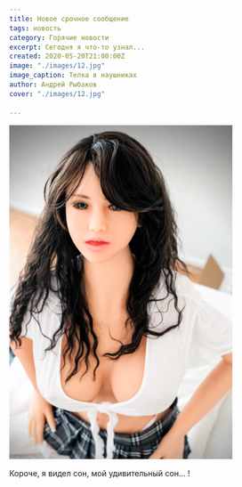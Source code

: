 ```yaml
---
title: Новое срочное сообщение
tags: новость
category: Горячие новости
excerpt: Сегодня я что-то узнал...
created: 2020-05-20T21:00:00Z
image: "./images/12.jpg"
image_caption: Телка в наушниках
author: Андрей Рыбаков
cover: "./images/12.jpg"

---
```

![](/content/blog/images/11.png)

Короче, я видел сон, мой удивительный сон... !